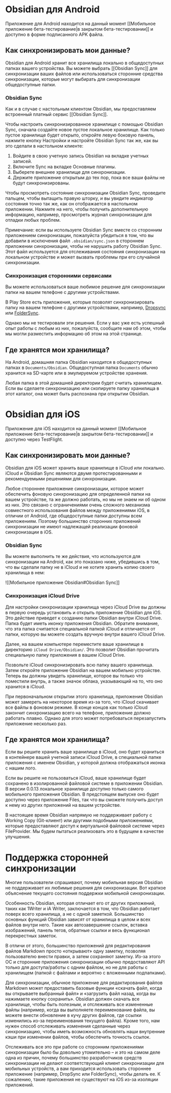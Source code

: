 # Obsidian для Android

Приложение для Android находится на данный момент [[Мобильное приложение бета-тестирование|в закрытом бета-тестировании]] и доступно в форме подписанного APK файла.

## Как синхронизировать мои данные?

Obsidian для Android хранит все хранилища локально в общедоступных папках вашего устройства. Вы можете выбрать [[Obsidian Sync]] для синхронизации ваших файлов или использоваться сторонние средства синхронизации, которые могут выбирать для синхронизации общедоступные папки.

### Obsidian Sync

Как и в случае с настольным клиентом Obsidian, мы предоставляем встроенный платный сервис [[Obsidian Sync]].

Чтобы настроить синхронизированное хранилище с помощью Obsidian Sync, сначала создайте новое пустое локальное хранилище. Как только пустое хранилище будет открыто, откройте левую боковую панель, нажмите кнопку Настройки и настройте Obsidian Sync так же, как вы это сделали в настольном клиенте:

1. Войдите в свою учетную запись Obsidian на вкладке учетных записей.
2. Включите Sync на вкладке Основные плагины.
3. Выберете внешнее хранилище для синхронизации.
4. Держите приложение открытым до тех пор, пока все ваши файлы не будут синхронизированы.

Чтобы просмотреть состояние синхронизации Obsidian Sync, проведите пальцем, чтобы вытащить правую шторку, и вы увидите индикатор состояния точно так же, как он отображается в настольном приложении. Нажмите на него, чтобы получить дополнительную информацию, например, просмотреть журнал синхронизации для отладки любых проблем.

Примечание: если вы используете Obsidian Sync вместе со сторонним приложением синхронизации, пожалуйста убедиться в том, что вы добавили в исключения файл `.obsidian/sync.json` в стороннем приложении синхронизации, чтобы не нарушить работу Obsidian Sync. Этот файл используется для отслеживания состояния синхронизации на локальном устройстве и может вызвать проблемы при его случайной синхронизации.

### Синхронизация сторонними сервисами

Вы можете использоваться ваше любимое решение для синхронизации папки на вашем телефоне с другими устройствами.  

В Play Store есть приложения, которые позволят синхронизировать папку на вашем телефоне с другими устройствами, например, [Dropsync](https://play.google.com/store/apps/details?id=com.ttxapps.dropsync) или [FolderSync](https://play.google.com/store/apps/details?id=dk.tacit.android.foldersync.lite).

Однако мы не тестировали эти решения. Если у вас уже есть успешный опыт работы с любым из них, пожалуйста, сообщите нам об этом, чтобы мы могли разместить информацию об этом на этой странице.

## Где хранятся мои хранилища?

На Android, домашняя папка Obsidian находится в общедоступных папках в `Documents/Obsidian`. Общедоступная папка `Documents` обычно хранится на SD-карте или в эмулируемом устройстве хранения.

Любая папка в этой домашней директории будет считать хранилищем. Если вы сделаете синхронизацию или скопируете папку хранилища в этот каталог, она может быть распознана при открытии Obsidian.

# Obsidian для iOS

Приложение для iOS находится на данный момент [[Мобильное приложение бета-тестирование|в закрытом бета-тестировании]] и доступно через TestFlight.

## Как синхронизировать мои данные?

Obsidian для iOS может хранить ваше хранилище в iCloud или локально. iCloud и Obsidian Sync являются двумя протестированными и рекомендуемыми решениями для синхронизации. 

Любое стороннее приложение синхронизации, которое может обеспечить фоновую синхронизацию для определенной папки на вашем устройстве, та же должно работать, но мы не знаем ни об одном из них. Это связано с ограничениями очень сложного механизма совместного использования файлов между приложениями iOS, в отличии от Android, где общедоступные папки доступны всем приложениям. Поэтому большинство сторонних приложений синхронизации не имеют надлежащей реализации фоновой синхронизации в iOS.

### Obsidian Sync

Вы можете выполнить те же действия, что используются для синхронизации на Android, как это показано ниже, убедившись в том, что вы сделали папку не в iCloud и не хотите хранить копию своего хранилища в нем:

![[Мобильное приложение Obsidian#Obsidian Sync]]

### Синхронизация iCloud Drive

Для настройки синхронизации хранилища через iCloud Drive вы должны в первую очередь установить и открыть приложение Obsidian для iOS. Это действие приведет к созданию папки Obsidian  внутри iCloud Drive. Папка будет иметь иконку приложения Obsidian. Обратите внимание, что эта папка считается специальной папкой iCloud и отличается от папки, которую вы можете создать вручную внутри вашего iCloud Drive.

Далее, на вашем компьютере переместите ваше хранилище в директорию `iCloud Drive/Obsidian/`. Это позволит Obsidian прочитать специальную папку приложения в вашем iCloud Drive.

Позвольте iCloud синхронизировать всю папку вашего хранилища. Затем откройте приложение Obsidian на вашем мобильно устройстве. Теперь вы должны увидеть хранилище, которое вы только что поместили внутрь, а также значок облака, указывающий на то, что оно хранится в iCloud.

При первоначальном открытии этого хранилища, приложение Obsidian может замереть на некоторое время из-за того, что iCloud скачивает все файлы в фоновом режиме. В конце концов как только iCloud закончит синхронизацию всего на телефоне, приложение должно работать плавно. Однако для этого может потребоваться перезапустить приложение несколько раз.

## Где хранятся мои хранилища?

Если вы решите хранить ваше хранилище в iCloud, оно будет храниться в контейнере вашей учетной записи iCloud Drive, в специальной папке приложения с именем Obsidian, у которой должна отображаться иконка с нашим лого.

Если вы решите не пользоваться iCloud, ваше хранилище будет сохранено в изолированной файловой системе в приложении Obsidian. В версии 0.0.13 локальное хранилище доступно только самого мобильного приложения Obsidian. В предстоящем выпуске оно будет доступно через приложение Files, так что вы сможете получить доступ к нему из других приложений на вашем устройстве.

В настоящее время Obsidian напрямую не поддерживает работу с Working Copy (Git-клиент) или другими подобными приложениями, которые предоставляют доступ к виртуальной файловой системе через FileProvider. Мы будем пытаться реализовать это в будущем в качестве улучшения.

# Поддержка сторонней синхронизации

Многие пользователи спрашивают, почему мобильная версия Obsidian не поддерживает их любимые решения для синхронизации. Вот краткое объяснение текущего состояния поддержки мобильной синхронизации.

Особенность Obsidian, которая отличает его от других приложений, таких как 1Writer и iA Writer, заключается в том, что Obsidian работает поверх всего хранилища, а не с одной заметкой. Большинство основных функций Obsidian зависят от хранилища в целом и всех файлов внутри него. Такие как автозавершение ссылок, вставка изображений, панель тегов, обратные ссылки и весь функционал перекрестных заметок.

В отличи от этого, большинство приложений для редактирования  файлов Markdown просто «открывают» одну заметку, позволяя пользователю внести правки, а затем сохраняют заметку. Из-за этого ОС и сторонние приложения синхронизации обычно предоставляют API только для доступа/работы с одним файлом, но не для работы с хранилищем (папкой с файлами и вероятно с вложенными подпапками).

Для синхронизации, обычное приложение для редактирования файлов Markdown может предоставить базовые функции «скачать файл, когда вы открываете выбранный файл» и «загрузить файл назад, когда вы нажимаете кнопку сохранить». Obsidian должен скачать все хранилище, чтобы быть полезным, и отслеживать все измененные файлы (например, когда вы выполняете переименование файла, вы можете внести обновление в кучу других файлов, где ссылки изменились из-за переименования текущего файла). Кроме того, нам нужен способ отслеживать изменения сделанные через синхронизацию, чтобы иметь возможность обновлять наши внутренние кэши при изменении файлов, чтобы обеспечить точность ссылок.

Отслеживать все это при работе со сторонним приложениями синхронизации было бы довольно утомительно – и это на самом деле одна из причин, почему большинство разработчиков средств  синхронизации не делают соответствующий клиент синхронизации для мобильных устройств, а вам приходится использовать стороннее приложение (например, DropSync или FolderSync), чтобы делать ее. К сожалению, такие приложения не существуют на iOS из-за изоляции приложений.